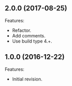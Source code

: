 [//]: # (Markdown)
[//]: # (Copyright 2017 IS2T. All rights reserved.)
[//]: # (For demonstration purpose only.)
[//]: # (IS2T PROPRIETARY. Use is subject to license terms.)

## 2.0.0 (2017-08-25)
Features:
  - Refactor.
  - Add comments.
  - Use build type 4.+.

## 1.0.0 (2016-12-22)
Features:
  - Initial revision.

